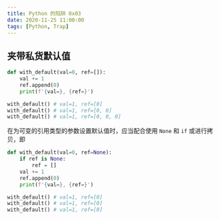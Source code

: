 ```yaml
---
title: Python 的陷阱 0x03
date: 2020-11-25 11:00:00
tags: [Python, Trap]
---
```


## 夹带私货默认值

```python
def with_default(val=0, ref=[]):
    val += 1
    ref.append(0)
    print(f'{val=}, {ref=}')

with_default() # val=1, ref=[0]
with_default() # val=1, ref=[0, 0]
with_default() # val=1, ref=[0, 0, 0]
```

在为可变的引用类型的参数设置默认值时，应当配合使用 `None` 和 `if` 或进行拷贝，即

```python
def with_default(val=0, ref=None):
    if ref is None:
        ref = []
    val += 1
    ref.append(0)
    print(f'{val=}, {ref=}')

with_default() # val=1, ref=[0]
with_default() # val=1, ref=[0]
with_default() # val=1, ref=[0]
```
